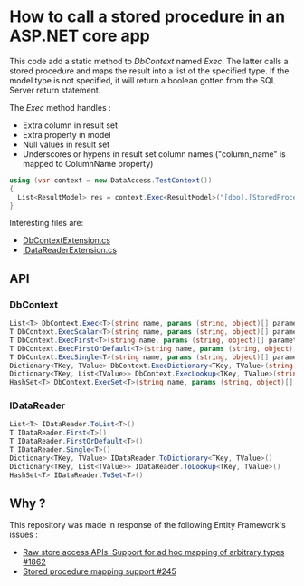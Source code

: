  # How to call a stored procedure in an ASP.NET core app

This code add a static method to *DbContext* named *Exec*.
The latter calls a stored procedure and maps the result into a list of
the specified type. If the model type is not specified, it will return a
boolean gotten from the SQL Server return statement.

The *Exec* method handles :
- Extra column in result set
- Extra property in model
- Null values in result set
- Underscores or hypens in result set column names ("column_name" is mapped to ColumnName property)

```csharp
using (var context = new DataAccess.TestContext())
{
  List<ResultModel> res = context.Exec<ResultModel>("[dbo].[StoredProcedureName]", ("param_name", value));
}
```

Interesting files are:
- [DbContextExtension.cs](https://github.com/verdie-g/StoredProcedureDotNetCore/blob/master/StoredProcedure/Extensions/DbContextExtension.cs)
- [IDataReaderExtension.cs](https://github.com/verdie-g/StoredProcedureDotNetCore/blob/master/StoredProcedure/Extensions/IDataReaderExtension.cs)

## API

### DbContext
```csharp
List<T> DbContext.Exec<T>(string name, params (string, object)[] parameters)
T DbContext.ExecScalar<T>(string name, params (string, object)[] parameters)
T DbContext.ExecFirst<T>(string name, params (string, object)[] parameters)
T DbContext.ExecFirstOrDefault<T>(string name, params (string, object)[] parameters)
T DbContext.ExecSingle<T>(string name, params (string, object)[] parameters)
Dictionary<TKey, TValue> DbContext.ExecDictionary<TKey, TValue>(string name, params (string, object)[] parameters)
Dictionary<TKey, List<TValue>> DbContext.ExecLookup<TKey, TValue>(string name, params (string, object)[] parameters)
HashSet<T> DbContext.ExecSet<T>(string name, params (string, object)[] parameters)
```

### IDataReader
```csharp
List<T> IDataReader.ToList<T>()
T IDataReader.First<T>()
T IDataReader.FirstOrDefault<T>()
T IDataReader.Single<T>()
Dictionary<TKey, TValue> IDataReader.ToDictionary<TKey, TValue>()
Dictionary<TKey, List<TValue>> IDataReader.ToLookup<TKey, TValue>()
HashSet<T> IDataReader.ToSet<T>()
```

## Why ?

This repository was made in response of the following Entity Framework's issues : 
- [Raw store access APIs: Support for ad hoc mapping of arbitrary types #1862](https://github.com/aspnet/EntityFramework/issues/1862)
- [Stored procedure mapping support #245](https://github.com/aspnet/EntityFramework/issues/245)
